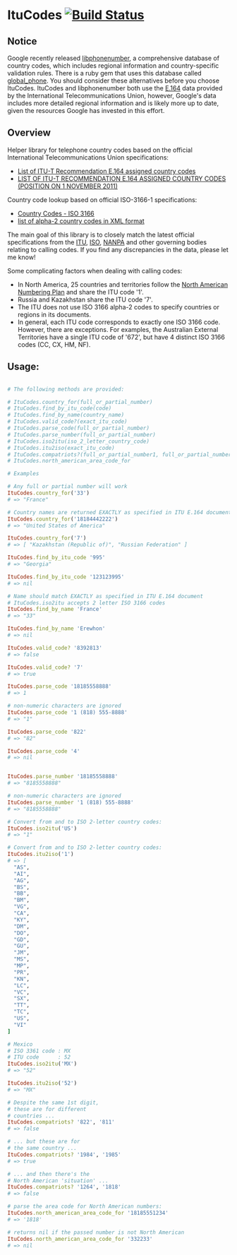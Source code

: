 # ItuCodes [![Build Status](https://travis-ci.org/bowsersenior/itu_codes.svg?branch=master)](http://travis-ci.org/bowsersenior/itu_codes)

## Notice

Google recently released [libphonenumber][libphonenumber], a comprehensive database of country codes, which includes regional information and country-specific validation rules. There is a ruby gem that uses this database called [global_phone][global_phone]. You should consider these alternatives before you choose ItuCodes. ItuCodes and libphonenumber both use the [E.164][1] data provided by the International Telecommunications Union, however, Google's data includes more detailed regional information and is likely more up to date, given the resources Google has invested in this effort.

## Overview

Helper library for telephone country codes based on the official International Telecommunications Union specifications:

* [List of ITU-T Recommendation E.164 assigned country codes][1]
* [LIST OF ITU-T RECOMMENDATION E.164 ASSIGNED COUNTRY CODES (POSITION ON 1 NOVEMBER 2011)][2]

Country code lookup based on official ISO-3166-1 specifications:
* [Country Codes - ISO 3166][3]
* [list of alpha-2 country codes in XML format][4]

The main goal of this library is to closely match the latest official specifications from the [ITU][5], [ISO][6], [NANPA][7] and other governing bodies relating to calling codes. If you find any discrepancies in the data, please let me know!

Some complicating factors when dealing with calling codes:
* In North America, 25 countries and territories follow the [North American Numbering Plan][7] and share the ITU code '1'.
* Russia and Kazakhstan share the ITU code '7'.
* The ITU does not use ISO 3166 alpha-2 codes to specify countries or regions in its documents.
* In general, each ITU code corresponds to exactly one ISO 3166 code. However, there are exceptions. For examples, the Australian External Territories have a single ITU code of '672', but have 4 distinct ISO 3166 codes (CC, CX, HM, NF).


## Usage:

```ruby

# The following methods are provided:

# ItuCodes.country_for(full_or_partial_number)
# ItuCodes.find_by_itu_code(code)
# ItuCodes.find_by_name(country_name)
# ItuCodes.valid_code?(exact_itu_code)
# ItuCodes.parse_code(full_or_partial_number)
# ItuCodes.parse_number(full_or_partial_number)
# ItuCodes.iso2itu(iso_2_letter_country_code)
# ItuCodes.itu2iso(exact_itu_code)
# ItuCodes.compatriots?(full_or_partial_number1, full_or_partial_number2)
# ItuCodes.north_american_area_code_for

# Examples

# Any full or partial number will work
ItuCodes.country_for('33')
# => "France"

# Country names are returned EXACTLY as specified in ITU E.164 document
ItuCodes.country_for('18184442222')
# => "United States of America"

ItuCodes.country_for('7')
# => [ "Kazakhstan (Republic of)", "Russian Federation" ]

ItuCodes.find_by_itu_code '995'
# => "Georgia"

ItuCodes.find_by_itu_code '123123995'
# => nil

# Name should match EXACTLY as specified in ITU E.164 document
# ItuCodes.iso2itu accepts 2 letter ISO 3166 codes
ItuCodes.find_by_name 'France'
# => "33"

ItuCodes.find_by_name 'Erewhon'
# => nil

ItuCodes.valid_code? '8392813'
# => false

ItuCodes.valid_code? '7'
# => true

ItuCodes.parse_code '18185558888'
# => 1

# non-numeric characters are ignored
ItuCodes.parse_code '1 (818) 555-8888'
# => "1"

ItuCodes.parse_code '822'
# => "82"

ItuCodes.parse_code '4'
# => nil


ItuCodes.parse_number '18185558888'
# => "8185558888"

# non-numeric characters are ignored
ItuCodes.parse_number '1 (818) 555-8888'
# => "8185558888"

# Convert from and to ISO 2-letter country codes:
ItuCodes.iso2itu('US')
# => "1"

# Convert from and to ISO 2-letter country codes:
ItuCodes.itu2iso('1')
# => [
  "AS", 
  "AI", 
  "AG", 
  "BS", 
  "BB", 
  "BM", 
  "VG", 
  "CA", 
  "KY", 
  "DM", 
  "DO", 
  "GD", 
  "GU", 
  "JM", 
  "MS", 
  "MP", 
  "PR", 
  "KN", 
  "LC", 
  "VC", 
  "SX", 
  "TT", 
  "TC", 
  "US", 
  "VI"
]

# Mexico
# ISO 3361 code : MX
# ITU code      : 52
ItuCodes.iso2itu('MX')
# => "52"

ItuCodes.itu2iso('52')
# => "MX"

# Despite the same 1st digit,
# these are for different
# countries ...
ItuCodes.compatriots? '822', '811'
# => false

# ... but these are for
# the same country ...
ItuCodes.compatriots? '1984', '1985'
# => true

# ... and then there's the
# North American 'situation' ...
ItuCodes.compatriots? '1264', '1818'
# => false

# parse the area code for North American numbers:
ItuCodes.north_american_area_code_for '18185551234'
# => '1818'

# returns nil if the passed number is not North American
ItuCodes.north_american_area_code_for '332233'
# => nil
```

[1]: http://www.itu.int/pub/T-SP-E.164D-11-2011
[2]: http://www.itu.int/dms_pub/itu-t/opb/sp/T-SP-E.164D-11-2011-PDF-E.pdf
[3]: http://www.iso.org/iso/home/standards/country_codes
[4]: http://www.iso.org/iso/home/standards/country_codes/country_names_and_code_elements_xml
[5]: http://www.itu.int
[6]: http://www.iso.org
[7]: http://www.nanpa.com
[libphonenumber]: https://github.com/googlei18n/libphonenumber
[global_phone]: https://github.com/sstephenson/global_phone
